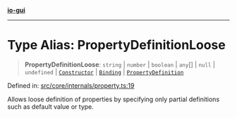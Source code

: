 [**io-gui**](../README.md)

***

# Type Alias: PropertyDefinitionLoose

> **PropertyDefinitionLoose**: `string` \| `number` \| `boolean` \| `any`[] \| `null` \| `undefined` \| [`Constructor`](Constructor.md) \| [`Binding`](../classes/Binding.md) \| [`PropertyDefinition`](PropertyDefinition.md)

Defined in: [src/core/internals/property.ts:19](https://github.com/io-gui/io/blob/main/src/core/internals/property.ts#L19)

Allows loose definition of properties by specifying only partial definitions such as default value or type.
